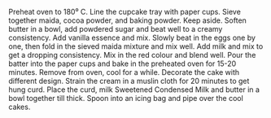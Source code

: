Preheat oven to 180⁰ C. 
Line the cupcake tray with paper cups.
Sieve together maida, cocoa powder, and baking powder. Keep aside.
Soften butter in a bowl, add powdered sugar and beat well to a creamy consistency. 
Add vanilla essence and mix. 
Slowly beat in the eggs one by one, then fold in the sieved maida mixture and mix well. 
Add milk and mix to get a dropping consistency. Mix in the red colour and blend well.
Pour the batter into the paper cups and bake in the preheated oven for 15-20 minutes.
Remove from oven, cool for a while. 
Decorate the cake with different design.
Strain the cream in a muslin cloth for 20 minutes to get hung curd. 
Place the curd, milk Sweetened Condensed Milk and butter in a bowl together till thick. 
Spoon into an icing bag and pipe over the cool cakes.